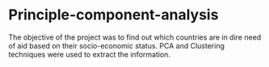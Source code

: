 # Principle-component-analysis
The objective of the project was to find out which countries are in dire need of aid based on their socio-economic status.
PCA and Clustering techniques were used to extract the information.
